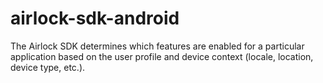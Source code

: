 # airlock-sdk-android
The Airlock SDK determines which features are enabled for a particular application based on the user profile and device context (locale, location, device type, etc.).